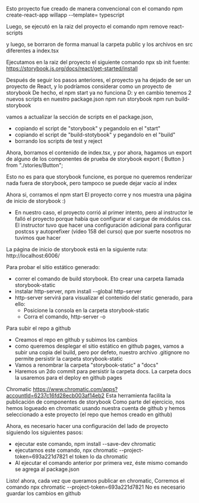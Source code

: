 Esto proyecto fue creado de manera convencional con el comando
npm create-react-app willapp --template= typescript

Luego, se ejecutó en la raiz del proyecto el comando
npm remove react-scripts

y luego, se borraron de forma manual la carpeta public y los archivos en src diferentes a index.tsx

Ejecutamos en la raiz del proyecto el siguiente comando
npx sb init
fuente: https://storybook.js.org/docs/react/get-started/install

Después de seguir los pasos anteriores, el proyecto ya ha dejado de ser un proyecto de React,
y lo podríamos considerar como un proyecto de storybook
De hecho, el npm start ya no funciona D: y en cambio tenemos 2 nuevos scripts en nuestro package.json
npm run storybook
npm run build-storybook

vamos a actualizar la sección de scripts en el package.json,

-   copiando el script de "storybook" y pegandolo en el "start"
-   copiando el script de "build-stotybook" y pegandolo en el "build"
-   borrando los scripts de test y reject

Ahora, borramos el contenido de index.tsx,
y por ahora, hagamos un export de alguno de los componentes de prueba de storybook
export { Button } from "./stories/Button";

Esto no es para que storybook funcione, es porque no queremos renderizar nada fuera de storybook, pero tampoco se puede dejar
vacío al index

Ahora si, corramos el npm start
El proyecto corre y nos muestra una página de inicio de storybook :)

-   En nuestro caso, el proyecto corrió al primer intento, pero al instructor le falló el proyecto porque había que configurar
    el cargue de módulos css. El instructor tuvo que hacer una configuración adicional para configurar postcss y autoprefixer
    (video 158 del curso) que por suerte nosotros no tuvimos que hacer

La página de inicio de storybook está en la siguiente ruta:
http://localhost:6006/

Para probar el sitio estático generado:

-   correr el comando de build storybook. Eto crear una carpeta llamada storybook-static
-   instalar http-server, npm install --global http-server
-   http-server servirá para visualizar el contenido del static generado, para ello:
    -   Posicione la consola en la carpeta storybook-static
    -   Corra el comando, http-server -o

Para subir el repo a github

-   Creamos el repo en github y subimos los cambios
-   como queremos desplegar el sitio estático en github pages, vamos a subir una copia del build, pero por defeto,
    nuestro archivo .gitignore no permite persistir la carpeta storybook-static
-   Vamos a renombrar la carpeta "storybook-static" a "docs"
-   Haremos un 2do commit para persistir la carpeta docs. La carpeta docs la usaremos para el deploy en github pages

Chromatic
https://www.chromatic.com/apps?accountId=6237c16fd28ecb003af14eb2
Esta herramienta facilita la publicación de componentes de storybook
Como parte del ejercicio, nos hemos logueado en chromatic usando nuestra cuenta de github
y hemos seleccionado a este proyecto (el repo que hemos creado en github)

Ahora, es necesario hacer una configuración del lado de proyecto
siguiendo los siguientes pasos:

-   ejecutar este comando, npm install --save-dev chromatic
-   ejecutamos este comando, npx chromatic --project-token=693a221d7821
    el token lo da chromatic
-   Al ejecutar el comando anterior por primera vez, éste mismo comando se agrega al package.json

Listo! ahora, cada vez que queramos publicar en chromatic,
Corremos el comando npx chromatic --project-token=693a221d7821
No es necesario guardar los cambios en github

